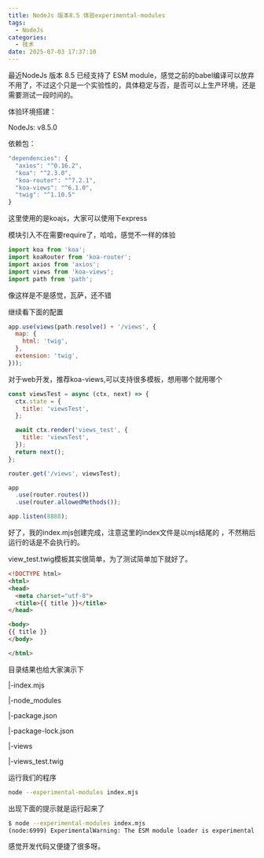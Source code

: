 ```yaml
---
title: NodeJs 版本8.5 体验experimental-modules
tags:
  - NodeJs
categories:
  - 技术
date: 2025-07-03 17:37:10
---
```


最近NodeJs 版本 8.5 已经支持了 ESM module，感觉之前的babel编译可以放弃不用了，不过这个只是一个实验性的，具体稳定与否，是否可以上生产环境，还是需要测试一段时间的。

体验环境搭建：

NodeJs: v8.5.0

依赖包：

```js
"dependencies": {
  "axios": "^0.16.2",
  "koa": "^2.3.0",
  "koa-router": "^7.2.1",
  "koa-views": "^6.1.0",
  "twig": "^1.10.5"
}
```

这里使用的是koajs，大家可以使用下express

模块引入不在需要require了，哈哈，感觉不一样的体验

```js
import koa from 'koa';
import koaRouter from 'koa-router';
import axios from 'axios';
import views from 'koa-views';
import path from 'path';
```

像这样是不是感觉，瓦萨，还不错

继续看下面的配置

```js
app.use(views(path.resolve() + '/views', {
  map: {
    html: 'twig',
  },
  extension: 'twig',
}));
```

对于web开发，推荐koa-views,可以支持很多模板，想用哪个就用哪个

```js
const viewsTest = async (ctx, next) => {
  ctx.state = {
    title: 'viewsTest',
  };

  await ctx.render('views_test', {
    title: 'viewsTest',
  });
  return next();
};

router.get('/views', viewsTest);

app
  .use(router.routes())
  .use(router.allowedMethods());

app.listen(8888);
```

好了，我的index.mjs创建完成，注意这里的index文件是以mjs结尾的 ，不然稍后运行的话是不会执行的。

view_test.twig模板其实很简单，为了测试简单加下就好了。

```html
<!DOCTYPE html>
<html>
<head>
  <meta charset="utf-8">
  <title>{{ title }}</title>
</head>

<body>
{{ title }}
</body>

</html>
```

目录结果也给大家演示下

|-index.mjs

|-node\_modules

|-package.json

|-package-lock.json

|-views

  |-views\_test.twig

运行我们的程序

```bash
node --experimental-modules index.mjs
```

出现下面的提示就是运行起来了

```bash
$ node --experimental-modules index.mjs
(node:6999) ExperimentalWarning: The ESM module loader is experimental.
```

感觉开发代码又便捷了很多呀。
